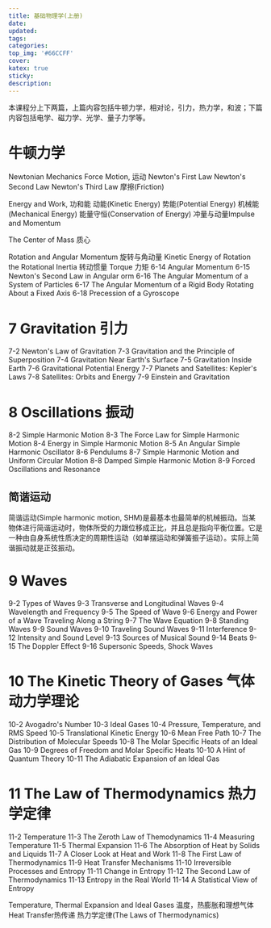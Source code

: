 ```yaml
---
title: 基础物理学(上册)
date: 
updated:
tags:
categories:
top_img: '#66CCFF'
cover:
katex: true
sticky: 
description:
---
```


本课程分上下两篇，上篇内容包括牛顿力学，相对论，引力，热力学，和波；下篇内容包括电学、磁力学、光学、量子力学等。

<!-- more -->

# 牛顿力学

Newtonian Mechanics
Force
Motion, 运动
Newton's First Law
Newton's Second Law
Newton's Third Law
摩擦(Friction)

Energy and Work, 功和能
动能(Kinetic Energy)
势能(Potential Energy)
机械能(Mechanical Energy)
能量守恒(Conservation of Energy)
冲量与动量Impulse and Momentum


The Center of Mass 质心

Rotation and Angular Momentum 旋转与角动量
Kinetic Energy of Rotation
the Rotational Inertia 转动惯量
Torque 力矩
6-14 Angular Momentum
6-15 Newton's Second Law in Angular orm
6-16 The Angular Momentum of a System of Particles
6-17 The Angular Momentum of a Rigid Body Rotating About a Fixed Axis
6-18 Precession of a Gyroscope


# 7 Gravitation 引力

7-2 Newton's Law of Gravitation
7-3 Gravitation and the Principle of Superposition
7-4 Gravitation Near Earth's Surface
7-5 Gravitation Inside Earth
7-6 Gravitational Potential Energy
7-7 Planets and Satellites: Kepler's Laws
7-8 Satellites: Orbits and Energy
7-9 Einstein and Gravitation


# 8 Oscillations 振动

8-2 Simple Harmonic Motion
8-3 The Force Law for Simple Harmonic Motion
8-4 Energy in Simple Harmonic Motion
8-5 An Angular Simple Harmonic Oscillator
8-6 Pendulums
8-7 Simple Harmonic Motion and Uniform Circular Motion
8-8 Damped Simple Harmonic Motion
8-9 Forced Oscillations and Resonance

## 简谐运动

简谐运动(Simple harmonic motion, SHM)是最基本也最简单的机械振动。当某物体进行简谐运动时，物体所受的力跟位移成正比，并且总是指向平衡位置。它是一种由自身系统性质决定的周期性运动（如单摆运动和弹簧振子运动）。实际上简谐振动就是正弦振动。


# 9 Waves 

9-2 Types of Waves
9-3 Transverse and Longitudinal Waves
9-4 Wavelength and Frequency
9-5 The Speed of Wave
9-6 Energy and Power of a Wave Traveling Along a String
9-7 The Wave Equation
9-8 Standing Waves
9-9 Sound Waves
9-10 Traveling Sound Waves
9-11 Interference
9-12 Intensity and Sound Level
9-13 Sources of Musical Sound
9-14 Beats
9-15 The Doppler Effect
9-16 Supersonic Speeds, Shock Waves


# 10 The Kinetic Theory of Gases 气体动力学理论

10-2 Avogadro's Number
10-3 Ideal Gases
10-4 Pressure, Temperature, and RMS Speed
10-5 Translational Kinetic Energy
10-6 Mean Free Path
10-7 The Distribution of Molecular Speeds
10-8 The Molar Specific Heats of an Ideal Gas
10-9 Degrees of Freedom and Molar Specific Heats
10-10 A Hint of Quantum Theory
10-11 The Adiabatic Expansion of an Ideal Gas


# 11 The Law of Thermodynamics 热力学定律

11-2 Temperature
11-3 The Zeroth Law of Themodynamics
11-4 Measuring Temperature
11-5 Thermal Expansion
11-6 The Absorption of Heat by Solids and Liquids
11-7 A Closer Look at Heat and Work
11-8 The First Law of Thermodynamics
11-9 Heat Transfer Mechanisms
11-10 Irreversible Processes and Entropy
11-11 Change in Entropy
11-12 The Second Law of Thermodynamics
11-13 Entropy in the Real World
11-14 A Statistical View of Entropy

Temperature, Thermal Expansion and Ideal Gases
温度，热膨胀和理想气体
Heat Transfer热传递
热力学定律(The Laws of Thermodynamics)


